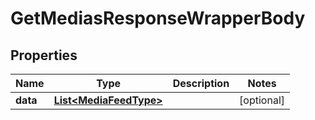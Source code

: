 

# GetMediasResponseWrapperBody


## Properties

Name | Type | Description | Notes
------------ | ------------- | ------------- | -------------
**data** | [**List&lt;MediaFeedType&gt;**](MediaFeedType.md) |  |  [optional]



